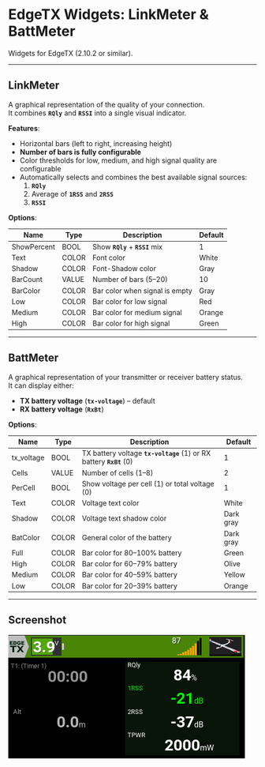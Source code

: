 # EdgeTX Widgets: LinkMeter & BattMeter

Widgets for EdgeTX (2.10.2 or similar).

---

## LinkMeter

A graphical representation of the quality of your connection.  
It combines **`RQly`** and **`RSSI`** into a single visual indicator.

**Features**:
- Horizontal bars (left to right, increasing height)
- **Number of bars is fully configurable**
- Color thresholds for low, medium, and high signal quality are configurable
- Automatically selects and combines the best available signal sources:
  1. **`RQly`**
  2. Average of **`1RSS`** and **`2RSS`**
  3. **`RSSI`**

**Options**:

| Name        | Type  | Description                               | Default   |
|-------------|-------|-------------------------------------------|-----------|
| ShowPercent | BOOL  | Show **`RQly`** + **`RSSI`** mix           | 1         |
| Text        | COLOR | Font color                                | White     |
| Shadow      | COLOR | Font-Shadow color                         | Gray      |
| BarCount    | VALUE | Number of bars (5–20)                     | 10        |
| BarColor    | COLOR | Bar color when signal is empty            | Gray      |
| Low         | COLOR | Bar color for low signal                  | Red       |
| Medium      | COLOR | Bar color for medium signal               | Orange    |
| High        | COLOR | Bar color for high signal                 | Green     |

---

## BattMeter

A graphical representation of your transmitter or receiver battery status.  
It can display either:

- **TX battery voltage** (**`tx-voltage`**) – default
- **RX battery voltage** (**`RxBt`**)

**Options**:

| Name       | Type   | Description                                                   | Default   |
|------------|--------|---------------------------------------------------------------|-----------|
| tx_voltage | BOOL   | TX battery voltage **`tx-voltage`** (1) or RX battery **`RxBt`** (0) | 1         |
| Cells      | VALUE  | Number of cells (1–8)                                         | 2         |
| PerCell    | BOOL   | Show voltage per cell (1) or total voltage (0)                | 1         |
| Text       | COLOR  | Voltage text color                                            | White     |
| Shadow     | COLOR  | Voltage text shadow color                                     | Dark gray |
| BatColor   | COLOR  | General color of the battery                                  | Dark gray |
| Full       | COLOR  | Bar color for 80–100% battery                                 | Green     |
| High       | COLOR  | Bar color for 60–79% battery                                  | Olive     |
| Medium     | COLOR  | Bar color for 40–59% battery                                  | Yellow    |
| Low        | COLOR  | Bar color for 20–39% battery                                  | Orange    |

---

## Screenshot

![Screenshot](images/screenshot.png)

